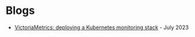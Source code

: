 # Blogs
- [VictoriaMetrics: deploying a Kubernetes monitoring stack](https://rtfm.co.ua/en/victoriametrics-deploying-a-kubernetes-monitoring-stack/) - July 2023
